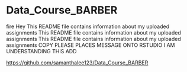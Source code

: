 # Data_Course_BARBER 

fire
Hey   This README file contains information about my uploaded assignments
This README file contains information about my uploaded assignments
This README file contains information about my uploaded assignments
COPY PLEASE
PLACES MESSAGE ONTO RSTUDIO
I AM UNDERSTANDING THIS
ADD

https://github.com/samanthalee123/Data_Course_BARBER
